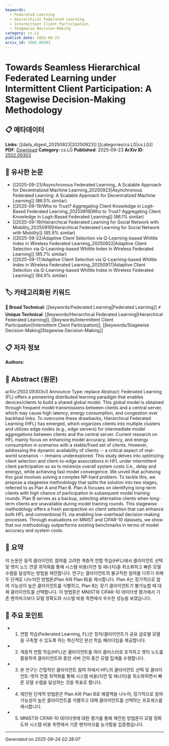```yaml
---
keywords:
  - Federated Learning
  - Hierarchical Federated Learning
  - Intermittent Client Participation
  - Stagewise Decision-Making
category: cs.LG
publish_date: 2025-09-23
arxiv_id: 2502.09303
---
```


<!-- KEYWORD_LINKING_METADATA:
{
  "processed_timestamp": "2025-09-24T02:38:07.870574",
  "vocabulary_version": "1.0",
  "selected_keywords": [
    "Federated Learning",
    "Hierarchical Federated Learning",
    "Intermittent Client Participation",
    "Stagewise Decision-Making"
  ],
  "rejected_keywords": [],
  "similarity_scores": {
    "Federated Learning": 0.85,
    "Hierarchical Federated Learning": 0.78,
    "Intermittent Client Participation": 0.77,
    "Stagewise Decision-Making": 0.72
  },
  "extraction_method": "AI_prompt_based",
  "budget_applied": true,
  "candidates_json": {
    "candidates": [
      {
        "surface": "Federated Learning",
        "canonical": "Federated Learning",
        "aliases": [
          "FL"
        ],
        "category": "broad_technical",
        "rationale": "Federated Learning is a foundational concept that connects to various distributed learning paradigms.",
        "novelty_score": 0.45,
        "connectivity_score": 0.9,
        "specificity_score": 0.6,
        "link_intent_score": 0.85
      },
      {
        "surface": "Hierarchical Federated Learning",
        "canonical": "Hierarchical Federated Learning",
        "aliases": [
          "HFL"
        ],
        "category": "unique_technical",
        "rationale": "This is a specific variant of Federated Learning that addresses hierarchical client organization, offering unique linkage opportunities.",
        "novelty_score": 0.75,
        "connectivity_score": 0.7,
        "specificity_score": 0.8,
        "link_intent_score": 0.78
      },
      {
        "surface": "Intermittent Client Participation",
        "canonical": "Intermittent Client Participation",
        "aliases": [
          "Dynamic Client Availability"
        ],
        "category": "unique_technical",
        "rationale": "Addresses a critical real-world challenge in Federated Learning, providing a unique angle for research connections.",
        "novelty_score": 0.8,
        "connectivity_score": 0.65,
        "specificity_score": 0.85,
        "link_intent_score": 0.77
      },
      {
        "surface": "Stagewise Decision-Making Methodology",
        "canonical": "Stagewise Decision-Making",
        "aliases": [
          "Stagewise Approach"
        ],
        "category": "unique_technical",
        "rationale": "This methodology offers a novel approach to client selection in Federated Learning, enhancing decision-making processes.",
        "novelty_score": 0.7,
        "connectivity_score": 0.6,
        "specificity_score": 0.75,
        "link_intent_score": 0.72
      }
    ],
    "ban_list_suggestions": [
      "model",
      "system",
      "methodology"
    ]
  },
  "decisions": [
    {
      "candidate_surface": "Federated Learning",
      "resolved_canonical": "Federated Learning",
      "decision": "linked",
      "scores": {
        "novelty": 0.45,
        "connectivity": 0.9,
        "specificity": 0.6,
        "link_intent": 0.85
      }
    },
    {
      "candidate_surface": "Hierarchical Federated Learning",
      "resolved_canonical": "Hierarchical Federated Learning",
      "decision": "linked",
      "scores": {
        "novelty": 0.75,
        "connectivity": 0.7,
        "specificity": 0.8,
        "link_intent": 0.78
      }
    },
    {
      "candidate_surface": "Intermittent Client Participation",
      "resolved_canonical": "Intermittent Client Participation",
      "decision": "linked",
      "scores": {
        "novelty": 0.8,
        "connectivity": 0.65,
        "specificity": 0.85,
        "link_intent": 0.77
      }
    },
    {
      "candidate_surface": "Stagewise Decision-Making Methodology",
      "resolved_canonical": "Stagewise Decision-Making",
      "decision": "linked",
      "scores": {
        "novelty": 0.7,
        "connectivity": 0.6,
        "specificity": 0.75,
        "link_intent": 0.72
      }
    }
  ]
}
-->

# Towards Seamless Hierarchical Federated Learning under Intermittent Client Participation: A Stagewise Decision-Making Methodology

## 📋 메타데이터

**Links**: [[daily_digest_20250923|20250923]] [[categories/cs.LG|cs.LG]]
**PDF**: [Download](https://arxiv.org/pdf/2502.09303.pdf)
**Category**: cs.LG
**Published**: 2025-09-23
**ArXiv ID**: [2502.09303](https://arxiv.org/abs/2502.09303)

## 🔗 유사한 논문
- [[2025-09-23/Asynchronous Federated Learning_ A Scalable Approach for Decentralized Machine Learning_20250923|Asynchronous Federated Learning: A Scalable Approach for Decentralized Machine Learning]] (86.5% similar)
- [[2025-09-19/Who to Trust? Aggregating Client Knowledge in Logit-Based Federated Learning_20250919|Who to Trust? Aggregating Client Knowledge in Logit-Based Federated Learning]] (86.1% similar)
- [[2025-09-19/Hierarchical Federated Learning for Social Network with Mobility_20250919|Hierarchical Federated Learning for Social Network with Mobility]] (85.9% similar)
- [[2025-09-22/Adaptive Client Selection via Q-Learning-based Whittle Index in Wireless Federated Learning_20250922|Adaptive Client Selection via Q-Learning-based Whittle Index in Wireless Federated Learning]] (85.7% similar)
- [[2025-09-17/Adaptive Client Selection via Q-Learning-based Whittle Index in Wireless Federated Learning_20250917|Adaptive Client Selection via Q-Learning-based Whittle Index in Wireless Federated Learning]] (84.9% similar)

## 🏷️ 카테고리화된 키워드
**🧠 Broad Technical**: [[keywords/Federated Learning|Federated Learning]]
**⚡ Unique Technical**: [[keywords/Hierarchical Federated Learning|Hierarchical Federated Learning]], [[keywords/Intermittent Client Participation|Intermittent Client Participation]], [[keywords/Stagewise Decision-Making|Stagewise Decision-Making]]

## 📋 저자 정보

**Authors:** 

## 📄 Abstract (원문)

arXiv:2502.09303v3 Announce Type: replace 
Abstract: Federated Learning (FL) offers a pioneering distributed learning paradigm that enables devices/clients to build a shared global model. This global model is obtained through frequent model transmissions between clients and a central server, which may cause high latency, energy consumption, and congestion over backhaul links. To overcome these drawbacks, Hierarchical Federated Learning (HFL) has emerged, which organizes clients into multiple clusters and utilizes edge nodes (e.g., edge servers) for intermediate model aggregations between clients and the central server. Current research on HFL mainly focus on enhancing model accuracy, latency, and energy consumption in scenarios with a stable/fixed set of clients. However, addressing the dynamic availability of clients -- a critical aspect of real-world scenarios -- remains underexplored. This study delves into optimizing client selection and client-to-edge associations in HFL under intermittent client participation so as to minimize overall system costs (i.e., delay and energy), while achieving fast model convergence. We unveil that achieving this goal involves solving a complex NP-hard problem. To tackle this, we propose a stagewise methodology that splits the solution into two stages, referred to as Plan A and Plan B. Plan A focuses on identifying long-term clients with high chance of participation in subsequent model training rounds. Plan B serves as a backup, selecting alternative clients when long-term clients are unavailable during model training rounds. This stagewise methodology offers a fresh perspective on client selection that can enhance both HFL and conventional FL via enabling low-overhead decision-making processes. Through evaluations on MNIST and CIFAR-10 datasets, we show that our methodology outperforms existing benchmarks in terms of model accuracy and system costs.

## 📝 요약

이 논문은 동적 클라이언트 참여를 고려한 계층적 연합 학습(HFL)에서 클라이언트 선택 및 엣지 노드 연결 최적화를 통해 시스템 비용(지연 및 에너지)을 최소화하고 빠른 모델 수렴을 달성하는 방법을 제안합니다. 연구는 클라이언트의 불규칙한 참여를 다루기 위해 두 단계로 나누어진 방법론(Plan A와 Plan B)을 제시합니다. Plan A는 장기적으로 참여 가능성이 높은 클라이언트를 식별하고, Plan B는 장기 클라이언트가 불가능할 때 대체 클라이언트를 선택합니다. 이 방법론은 MNIST와 CIFAR-10 데이터셋 평가에서 기존 벤치마크보다 모델 정확도와 시스템 비용 측면에서 우수한 성능을 보였습니다.

## 🎯 주요 포인트

- 1. 연합 학습(Federated Learning, FL)은 장치/클라이언트가 공유 글로벌 모델을 구축할 수 있도록 하는 혁신적인 분산 학습 패러다임을 제공합니다.
- 2. 계층적 연합 학습(HFL)은 클라이언트를 여러 클러스터로 조직하고 엣지 노드를 활용하여 클라이언트와 중앙 서버 간의 중간 모델 집계를 수행합니다.
- 3. 본 연구는 간헐적인 클라이언트 참여 하에서 HFL의 클라이언트 선택 및 클라이언트-엣지 연결 최적화를 통해 시스템 비용(지연 및 에너지)을 최소화하면서 빠른 모델 수렴을 달성하는 것을 목표로 합니다.
- 4. 제안된 단계적 방법론은 Plan A와 Plan B로 해결책을 나누어, 장기적으로 참여 가능성이 높은 클라이언트를 식별하고 대체 클라이언트를 선택하는 프로세스를 제시합니다.
- 5. MNIST와 CIFAR-10 데이터셋에 대한 평가를 통해 제안된 방법론이 모델 정확도와 시스템 비용 측면에서 기존 벤치마크를 능가함을 입증했습니다.


---

*Generated on 2025-09-24 02:38:07*